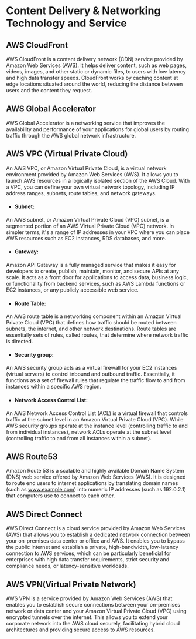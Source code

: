 # Content Delivery & Networking Technology and Service

## AWS CloudFront

AWS CloudFront is a content delivery network (CDN) service provided by Amazon Web Services (AWS). It helps deliver content, such as web pages, videos, images, and other static or dynamic files, to users with low latency and high data transfer speeds. CloudFront works by caching content at edge locations situated around the world, reducing the distance between users and the content they request.

## AWS Global Accelerator

AWS Global Accelerator is a networking service that improves the availability and performance of your applications for global users by routing traffic through the AWS global network infrastructure.

## AWS VPC (Virtual Private Cloud)

An AWS VPC, or Amazon Virtual Private Cloud, is a virtual network environment provided by Amazon Web Services (AWS). It allows you to launch AWS resources in a logically isolated section of the AWS Cloud. With a VPC, you can define your own virtual network topology, including IP address ranges, subnets, route tables, and network gateways.

* #### Subnet:

An AWS subnet, or Amazon Virtual Private Cloud (VPC) subnet, is a segmented portion of an AWS Virtual Private Cloud (VPC) network. In simpler terms, it's a range of IP addresses in your VPC where you can place AWS resources such as EC2 instances, RDS databases, and more.

* #### Gateway:

Amazon API Gateway is a fully managed service that makes it easy for developers to create, publish, maintain, monitor, and secure APIs at any scale. It acts as a front door for applications to access data, business logic, or functionality from backend services, such as AWS Lambda functions or EC2 instances, or any publicly accessible web service.

* #### Route Table:

An AWS route table is a networking component within an Amazon Virtual Private Cloud (VPC) that defines how traffic should be routed between subnets, the internet, and other network destinations. Route tables are essentially sets of rules, called routes, that determine where network traffic is directed.

* #### Security group:

An AWS security group acts as a virtual firewall for your EC2 instances (virtual servers) to control inbound and outbound traffic. Essentially, it functions as a set of firewall rules that regulate the traffic flow to and from instances within a specific AWS region.

* #### Network Access Control List:

An AWS Network Access Control List (ACL) is a virtual firewall that controls traffic at the subnet level in an Amazon Virtual Private Cloud (VPC). While AWS security groups operate at the instance level (controlling traffic to and from individual instances), network ACLs operate at the subnet level (controlling traffic to and from all instances within a subnet).

## AWS Route53

Amazon Route 53 is a scalable and highly available Domain Name System (DNS) web service offered by Amazon Web Services (AWS). It is designed to route end users to internet applications by translating domain names (such as www.example.com) into numeric IP addresses (such as 192.0.2.1) that computers use to connect to each other.

## AWS Direct Connect

AWS Direct Connect is a cloud service provided by Amazon Web Services (AWS) that allows you to establish a dedicated network connection between your on-premises data center or office and AWS. It enables you to bypass the public internet and establish a private, high-bandwidth, low-latency connection to AWS services, which can be particularly beneficial for enterprises with high data transfer requirements, strict security and compliance needs, or latency-sensitive workloads.

## AWS VPN(Virtual Private Network)

AWS VPN is a service provided by Amazon Web Services (AWS) that enables you to establish secure connections between your on-premises network or data center and your Amazon Virtual Private Cloud (VPC) using encrypted tunnels over the internet. This allows you to extend your corporate network into the AWS cloud securely, facilitating hybrid cloud architectures and providing secure access to AWS resources.